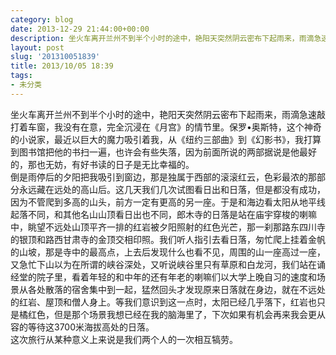 ```yaml
---
category: blog
date: 2013-12-29 21:44:00+00:00
description: 坐火车离开兰州不到半个小时的途中，艳阳天突然阴云密布下起雨来，雨滴急速敲打着车窗
layout: post
slug: '201310051839'
title: 2013/10/05 18:39
tags:
- 未分类
---
```


坐火车离开兰州不到半个小时的途中，艳阳天突然阴云密布下起雨来，雨滴急速敲打着车窗，我没有在意，完全沉浸在《月宫》的情节里。保罗•奥斯特，这个神奇的小说家，最近以巨大的魔力吸引着我，从《纽约三部曲》到《幻影书》，我打算到图书馆把他的书扫一遍，也许会有些失落，因为前面所说的两部据说是他最好的，那也无妨，有好书读的日子是无比幸福的。  
倒是雨停后的夕阳把我吸引到窗边，那是独属于西部的滚滚红云，色彩最浓的那部分永远藏在远处的高山后。这几天我们几次试图看日出和日落，但是都没有成功，因为不管爬到多高的山头，前方一定有更高的另一座。于是和海边看太阳从地平线起落不同，和其他名山山顶看日出也不同，郎木寺的日落是站在庙宇穿梭的喇嘛中，眺望不远处山顶平齐一排的红岩被夕阳照射的红色光芒，那一刹那路东四川寺的银顶和路西甘肃寺的金顶交相印照。我们听人指引去看日落，匆忙爬上挂着金帆的山坡，那是寺中的最高点，上去后发现什么也看不见，周围的山一座高过一座，又急忙下山以为在所谓的峡谷深处，又听说峡谷里只有草原和白龙河，我们站在诵经堂的院子里，看着年轻的和中年的还有年老的喇嘛们以大学上晚自习的速度和场景从各处散落的宿舍集中到一起，猛然回头才发现原来日落就在身边，就在不远处的红岩、屋顶和僧人身上。等我们意识到这一点时，太阳已经几乎落下，红岩也只是橘红色，但是那个场景我想已经在我的脑海里了，下次如果有机会再来我会更从容的等待这3700米海拔高处的日落。  
这次旅行从某种意义上来说是我们两个人的一次相互犒劳。
